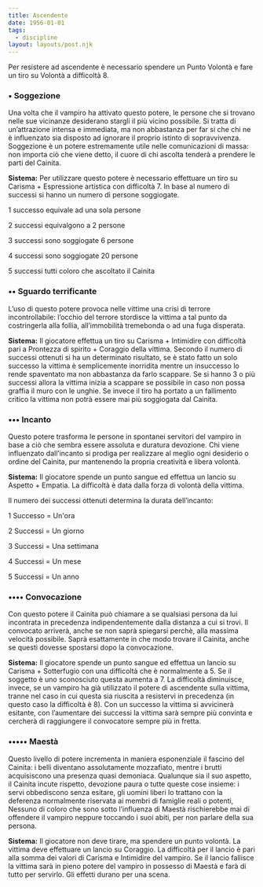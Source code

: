 ```yaml
---
title: Ascendente
date: 1956-01-01
tags:
  - discipline
layout: layouts/post.njk
---
```


Per resistere ad ascendente è necessario spendere un Punto Volontà e fare un tiro su Volontà a difficoltà 8.

### • Soggezione

Una volta che il vampiro ha attivato questo potere, le persone che si trovano nelle sue vicinanze desiderano stargli il più vicino possibile. Si tratta di un’attrazione intensa e immediata, ma non abbastanza per far si che chi ne è influenzato sia disposto ad ignorare il proprio istinto di sopravvivenza. Soggezione è un potere estremamente utile nelle comunicazioni di massa: non importa ciò che viene detto, il cuore di chi ascolta tenderà a prendere le parti del Cainita.

**Sistema:** Per utilizzare questo potere è necessario effettuare un tiro su Carisma + Espressione artistica con difficoltà 7. In base al numero di successi si hanno un numero di persone soggiogate.

1 successo equivale ad una sola persone

2 successi equivalgono a 2 persone

3 successi sono soggiogate 6 persone

4 successi sono soggiogate 20 persone

5 successi tutti coloro che ascoltato il Cainita

### •• Sguardo terrificante

L’uso di questo potere provoca nelle vittime una crisi di terrore incontrollabile: l’occhio del terrore stordisce la vittima a tal punto da costringerla alla follia, all’immobilità tremebonda o ad una fuga disperata.

**Sistema:** Il giocatore effettua un tiro su Carisma + Intimidire con difficoltà pari a Prontezza di spirito + Coraggio della vittima. Secondo il numero di successi ottenuti si ha un determinato risultato, se è stato fatto un solo successo la vittima è semplicemente inorridita mentre un insuccesso lo rende spaventato ma non abbastanza da farlo scappare. Se si hanno 3 o più successi allora la vittima inizia a scappare se possibile in caso non possa graffia il muro con le unghie. Se invece il tiro ha portato a un fallimento critico la vittima non potrà essere mai più soggiogata dal Cainita.

### ••• Incanto

Questo potere trasforma le persone in spontanei servitori del vampiro in base a ciò che sembra essere assoluta e duratura devozione. Chi viene influenzato dall’incanto si prodiga per realizzare al meglio ogni desiderio o ordine del Cainita, pur mantenendo la propria creatività e libera volontà.

**Sistema:** Il giocatore spende un punto sangue ed effettua un lancio su Aspetto + Empatia. La difficoltà è data dalla forza di volontà della vittima. 

Il numero dei successi ottenuti determina la durata dell’incanto:

1 Successo = Un'ora

2 Successi = Un giorno

3 Successi = Una settimana

4 Successi = Un mese

5 Successi = Un anno

### •••• Convocazione

Con questo potere il Cainita può chiamare a se qualsiasi persona da lui incontrata in precedenza indipendentemente dalla distanza a cui si trovi. Il convocato arriverà, anche se non saprà spiegarsi perchè, alla massima velocità possibile. Saprà esattamente in che modo trovare il Cainita, anche se questi dovesse spostarsi dopo la convocazione.

**Sistema:** Il giocatore spende un punto sangue ed effettua un lancio su Carisma + Sotterfugio con una difficoltà che è normalmente a 5. Se il soggetto è uno sconosciuto questa aumenta a 7. La difficoltà diminuisce, invece, se un vampiro ha già utilizzato il potere di ascendente sulla vittima, tranne nel caso in cui questa sia riuscita a resistervi in precedenza (in questo caso la difficoltà è 8). Con un successo la vittima si avvicinerà esitante, con l’aumentare dei successi la vittima sarà sempre più convinta e cercherà di raggiungere il convocatore sempre più in fretta.

### ••••• Maestà

Questo livello di potere incrementa in maniera esponenziale il fascino del Cainita: i belli diventano assolutamente mozzafiato, mentre i brutti acquisiscono una presenza quasi demoniaca. Qualunque sia il suo aspetto, il Cainita incute rispetto, devozione paura o tutte queste cose insieme: i servi obbediscono senza esitare, gli uomini liberi lo trattano con la deferenza normalmente riservata ai membri di famiglie reali o potenti, Nessuno di coloro che sono sotto l’influenza di Maestà rischierebbe mai di offendere il vampiro neppure toccando i suoi abiti, per non parlare della sua persona.

**Sistema:** Il giocatore non deve tirare, ma spendere un punto volontà. La vittima deve effettuare un lancio su Coraggio. La difficoltà per il lancio è pari alla somma dei valori di Carisma e Intimidire del vampiro. Se il lancio fallisce la vittima sarà in pieno potere del vampiro in possesso di Maestà e farà di tutto per servirlo. Gli effetti durano per una scena.